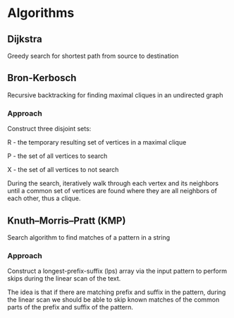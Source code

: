 # Algorithms

## Dijkstra

Greedy search for shortest path from source to destination

## Bron-Kerbosch

Recursive backtracking for finding maximal cliques in an undirected graph

### Approach

Construct three disjoint sets:

R - the temporary resulting set of vertices in a maximal clique

P - the set of all vertices to search

X - the set of all vertices to not search

During the search, iteratively walk through each vertex and its neighbors until a common set of vertices are found where they are all neighbors of each other, thus a clique.

## Knuth–Morris–Pratt (KMP)

Search algorithm to find matches of a pattern in a string

### Approach

Construct a longest-prefix-suffix (lps) array via the input pattern to perform skips during the linear scan of the text.

The idea is that if there are matching prefix and suffix in the pattern, during the linear scan we should be able to skip known matches of the common parts of the prefix and suffix of the pattern.